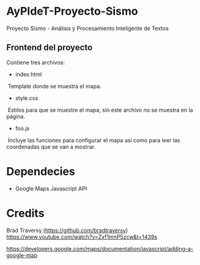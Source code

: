 # AyPIdeT-Proyecto-Sismo
Proyecto Sismo - Análisis y Procesamiento Inteligente de Textos


## Frontend del proyecto

Contiene tres archivos:
* index.html

  Template donde se muestra el mapa.
* style.css

  Estilos para que se muestre el mapa, sin este archivo no se muestra en la página.
* foo.js

  Incluye las funciones para configurar el mapa así como para leer las coordenadas que se van a mostrar. 
  
  
# Dependecies
* Google Maps Javascript API


# Credits
Brad Traversy (https://github.com/bradtraversy)
https://www.youtube.com/watch?v=Zxf1mnP5zcw&t=1439s

https://developers.google.com/maps/documentation/javascript/adding-a-google-map

